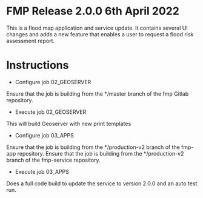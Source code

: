 # FMP Release 2.0.0 6th April 2022

This is a flood map application and service update. It contains several UI changes and adds a new feature 
that enables a user to request a flood risk assessment report.

# Instructions

- Configure job 02_GEOSERVER

Ensure that the job is building from the */master branch of the fmp Gitlab repository.

- Execute job 02_GEOSERVER

This will build Geoserver with new print templates

- Configure job 03_APPS

Ensure that the job is building from the */production-v2 branch of the fmp-app repository.
Ensure that the job is building from the */production-v2 branch of the fmp-service repository.

- Execute job 03_APPS

Does a full code build to update the service to version 2.0.0 and an auto test run.